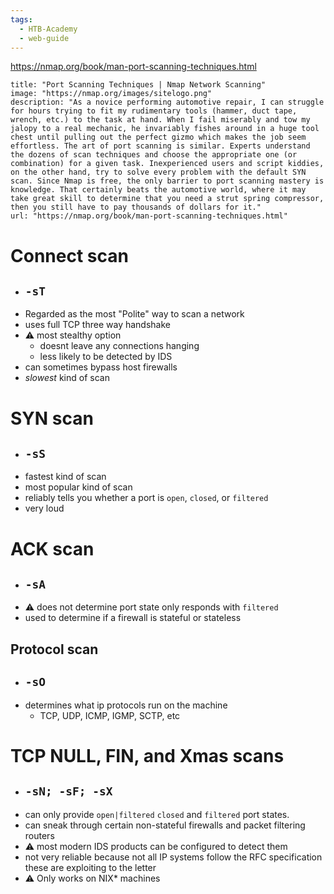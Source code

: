 ```yaml
---
tags:
  - HTB-Academy
  - web-guide
---
```

https://nmap.org/book/man-port-scanning-techniques.html
```embed
title: "Port Scanning Techniques | Nmap Network Scanning"
image: "https://nmap.org/images/sitelogo.png"
description: "As a novice performing automotive repair, I can struggle for hours trying to fit my rudimentary tools (hammer, duct tape, wrench, etc.) to the task at hand. When I fail miserably and tow my jalopy to a real mechanic, he invariably fishes around in a huge tool chest until pulling out the perfect gizmo which makes the job seem effortless. The art of port scanning is similar. Experts understand the dozens of scan techniques and choose the appropriate one (or combination) for a given task. Inexperienced users and script kiddies, on the other hand, try to solve every problem with the default SYN scan. Since Nmap is free, the only barrier to port scanning mastery is knowledge. That certainly beats the automotive world, where it may take great skill to determine that you need a strut spring compressor, then you still have to pay thousands of dollars for it."
url: "https://nmap.org/book/man-port-scanning-techniques.html"
```
# Connect scan 
* ## `-sT`
* Regarded  as the most "Polite" way to scan a network
* uses full TCP three way handshake
* ⚠ most stealthy option 
	* doesnt leave any connections hanging
	* less likely to be detected by IDS
* can sometimes bypass host firewalls
* *slowest* kind of scan 
# SYN scan 
* ## `-sS`
* fastest kind of scan
* most popular kind of scan 
* reliably tells you whether a port is `open`, `closed`, or `filtered`
* very loud 
# ACK scan 
* ## `-sA`
* ⚠ does not determine port state only responds with `filtered`
* used to determine if a firewall is stateful or stateless
## Protocol scan 
* ## `-sO`
* determines what ip protocols run on the machine 
	* TCP, UDP, ICMP, IGMP, SCTP, etc 
# TCP NULL, FIN, and Xmas scans
* ## `-sN; -sF; -sX`
* can only provide `open|filtered` `closed` and `filtered` port states. 
* can sneak through certain non-stateful firewalls and packet filtering routers 
* ⚠ most modern IDS products can be configured to detect them
* not very reliable because not all IP systems follow the RFC specification these are exploiting to the letter
* ⚠ Only works on NIX* machines